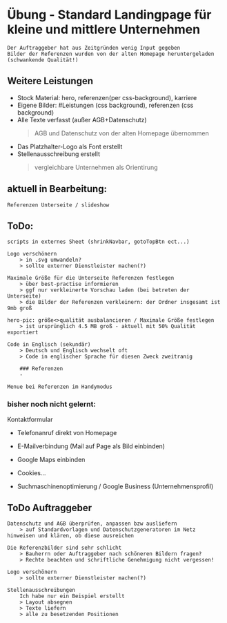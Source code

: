# Übung - Standard Landingpage für kleine und mittlere Unternehmen

    Der Auftraggeber hat aus Zeitgründen wenig Input gegeben
    Bilder der Referenzen wurden von der alten Homepage heruntergeladen (schwankende Qualität!)

## Weitere Leistungen

- Stock Material: hero, referenzen(per css-background), karriere
- Eigene Bilder: #Leistungen (css background), referenzen (css background)
- Alle Texte verfasst (außer AGB+Datenschutz)
  > AGB und Datenschutz von der alten Homepage übernommen
- Das Platzhalter-Logo als Font erstellt
- Stellenausschreibung erstellt
  > vergleichbare Unternehmen als Orientirung

## aktuell in Bearbeitung:

    Referenzen Unterseite / slideshow

## ToDo:

    scripts in externes Sheet (shrinkNavbar, gotoTopBtn ect...)

    Logo verschönern
        > in .svg umwandeln?
        > sollte externer Dienstleister machen(?)

    Maximale Größe für die Unterseite Referenzen festlegen
        > über best-practise informieren
        > ggf nur verkleinerte Vorschau laden (bei betreten der Unterseite)
        > die Bilder der Referenzen verkleinern: der Ordner insgesamt ist 9mb groß

    hero-pic: größe<>qualität ausbalancieren / Maximale Größe festlegen
        > ist ursprünglich 4.5 MB groß - aktuell mit 50% Qualität exportiert

    Code in Englisch (sekundär)
        > Deutsch und Englisch wechselt oft
        > Code in englischer Sprache für diesen Zweck zweitranig

        ### Referenzen
        -

    Menue bei Referenzen im Handymodus

### bisher noch nicht gelernt:

Kontaktformular

- Telefonanruf direkt von Homepage
- E-Mailverbindung (Mail auf Page als Bild einbinden)
- Google Maps einbinden

- Cookies...

- Suchmaschinenoptimierung / Google Business (Unternehmensprofil)

## ToDo Auftraggeber

    Datenschutz und AGB überprüfen, anpassen bzw ausliefern
        > auf Standardvorlagen und Datenschutzgeneratoren im Netz hinweisen und klären, ob diese ausreichen

    Die Referenzbilder sind sehr schlicht
        > Bauherrn oder Auftraggeber nach schöneren Bildern fragen?
        > Rechte beachten und schriftliche Genehmigung nicht vergessen!

    Logo verschönern
        > sollte externer Dienstleister machen(?)

    Stellenausschreibungen
        Ich habe nur ein Beispiel erstellt
        > Layout absegnen
        > Texte liefern
        > alle zu besetzenden Positionen
